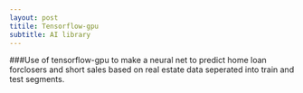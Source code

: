 ```yaml
---
layout: post
titile: Tensorflow-gpu
subtitle: AI library
---
```


###Use of tensorflow-gpu to make a neural net to predict home loan forclosers and short sales based on real estate data seperated into train and test segments.  
 
 

